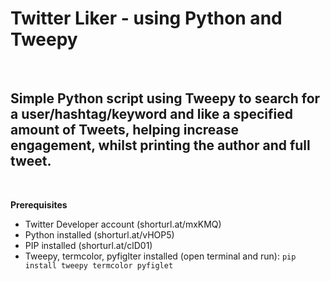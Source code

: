 # Twitter Liker - using Python and Tweepy

<br/>

## Simple Python script using Tweepy to search for a user/hashtag/keyword and like a specified amount of Tweets, helping increase engagement, whilst printing the author and full tweet.

<br/>


**Prerequisites**

- Twitter Developer account (shorturl.at/mxKMQ)
- Python installed (shorturl.at/vHOP5)
- PIP installed (shorturl.at/clD01)
- Tweepy, termcolor, pyfiglter installed (open terminal and run): ```pip install tweepy termcolor pyfiglet```

